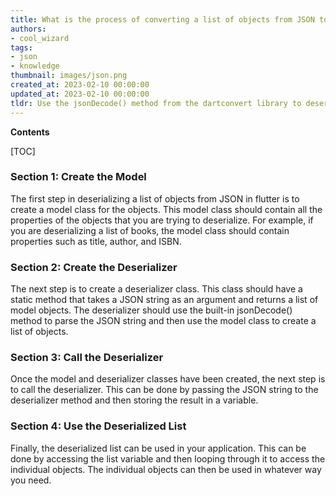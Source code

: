 ```yaml
---
title: What is the process of converting a list of objects from JSON to a usable format in flutter?
authors:
- cool_wizard
tags:
- json
- knowledge
thumbnail: images/json.png
created_at: 2023-02-10 00:00:00
updated_at: 2023-02-10 00:00:00
tldr: Use the jsonDecode() method from the dartconvert library to deserialize a list of objects from JSON in Flutter.
---
```


**Contents**

[TOC]

### Section 1: Create the Model

The first step in deserializing a list of objects from JSON in flutter is to create a model class for the objects. This model class should contain all the properties of the objects that you are trying to deserialize. For example, if you are deserializing a list of books, the model class should contain properties such as title, author, and ISBN.

### Section 2: Create the Deserializer

The next step is to create a deserializer class. This class should have a static method that takes a JSON string as an argument and returns a list of model objects. The deserializer should use the built-in jsonDecode() method to parse the JSON string and then use the model class to create a list of objects.

### Section 3: Call the Deserializer

Once the model and deserializer classes have been created, the next step is to call the deserializer. This can be done by passing the JSON string to the deserializer method and then storing the result in a variable.

### Section 4: Use the Deserialized List

Finally, the deserialized list can be used in your application. This can be done by accessing the list variable and then looping through it to access the individual objects. The individual objects can then be used in whatever way you need.
